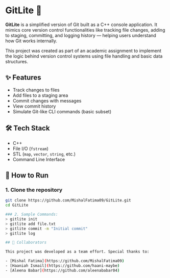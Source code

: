 # GitLite 🧩

**GitLite** is a simplified version of Git built as a C++ console application. It mimics core version control functionalities like tracking file changes, adding to staging, committing, and logging history — helping users understand how Git works internally.

This project was created as part of an academic assignment to implement the logic behind version control systems using file handling and basic data structures.

## ✨ Features

- Track changes to files
- Add files to a staging area
- Commit changes with messages
- View commit history
- Simulate Git-like CLI commands (basic subset)

## 🛠 Tech Stack

- C++
- File I/O (`fstream`)
- STL (`map`, `vector`, `string`, etc.)
- Command Line Interface

## 🚀 How to Run

### 1. Clone the repository
```bash
git clone https://github.com/MishalFatima09/GitLite.git
cd GitLite

### 2. Sample Commands:
> gitlite init
> gitlite add file.txt
> gitlite commit -m "Initial commit"
> gitlite log

## 🤝 Collaborators

This project was developed as a team effort. Special thanks to:

- [Mishal Fatima](https://github.com/MishalFatima09)  
- [Haaniah Ismail](https://github.com/haani-maybe)  
- [Aleena Babar](https://github.com/aleenababar04)  
